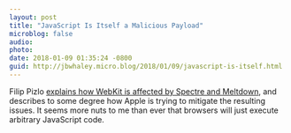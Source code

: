 ```yaml
---
layout: post
title: "JavaScript Is Itself a Malicious Payload"
microblog: false
audio: 
photo: 
date: 2018-01-09 01:35:24 -0800
guid: http://jbwhaley.micro.blog/2018/01/09/javascript-is-itself.html
---
```

Filip Pizlo [explains how WebKit is affected by Spectre and Meltdown](https://webkit.org/blog/8048/what-spectre-and-meltdown-mean-for-webkit/), and describes to some degree how Apple is trying to mitigate the resulting issues. It seems more nuts to me than ever that browsers will just execute arbitrary JavaScript code.
